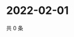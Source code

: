 # 2022-02-01

共 0 条

<!-- BEGIN WEIBO -->
<!-- 最后更新时间 Tue Feb 01 2022 16:10:53 GMT+0800 (China Standard Time) -->

<!-- END WEIBO -->
